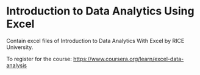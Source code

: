# Introduction to Data Analytics Using Excel
Contain excel files of Introduction to Data Analytics With Excel by RICE University.

To register for the course: https://www.coursera.org/learn/excel-data-analysis
